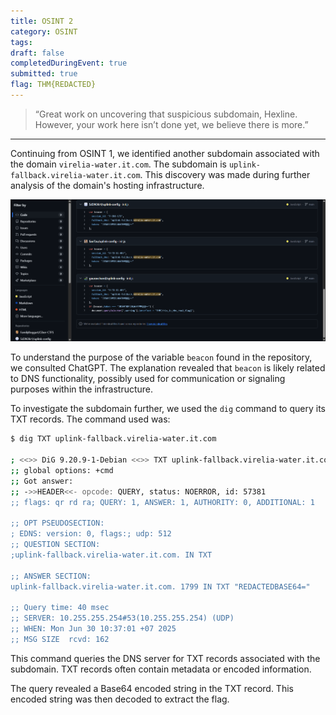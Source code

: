 ```yaml
---
title: OSINT 2
category: OSINT
tags: 
draft: false
completedDuringEvent: true
submitted: true
flag: THM{REDACTED}
---
```

> “Great work on uncovering that suspicious subdomain, Hexline. However, your work here isn’t done yet, we believe there is more.”

---

Continuing from OSINT 1, we identified another subdomain associated with the domain `virelia-water.it.com`. The subdomain is `uplink-fallback.virelia-water.it.com`. This discovery was made during further analysis of the domain's hosting infrastructure.

![alt text](image.png)

To understand the purpose of the variable `beacon` found in the repository, we consulted ChatGPT. The explanation revealed that `beacon` is likely related to DNS functionality, possibly used for communication or signaling purposes within the infrastructure.

To investigate the subdomain further, we used the `dig` command to query its TXT records. The command used was:

```sh
$ dig TXT uplink-fallback.virelia-water.it.com

; <<>> DiG 9.20.9-1-Debian <<>> TXT uplink-fallback.virelia-water.it.com
;; global options: +cmd
;; Got answer:
;; ->>HEADER<<- opcode: QUERY, status: NOERROR, id: 57381
;; flags: qr rd ra; QUERY: 1, ANSWER: 1, AUTHORITY: 0, ADDITIONAL: 1

;; OPT PSEUDOSECTION:
; EDNS: version: 0, flags:; udp: 512
;; QUESTION SECTION:
;uplink-fallback.virelia-water.it.com. IN TXT

;; ANSWER SECTION:
uplink-fallback.virelia-water.it.com. 1799 IN TXT "REDACTEDBASE64="

;; Query time: 40 msec
;; SERVER: 10.255.255.254#53(10.255.255.254) (UDP)
;; WHEN: Mon Jun 30 10:37:01 +07 2025
;; MSG SIZE  rcvd: 162

```

This command queries the DNS server for TXT records associated with the subdomain. TXT records often contain metadata or encoded information.

The query revealed a Base64 encoded string in the TXT record. This encoded string was then decoded to extract the flag.

